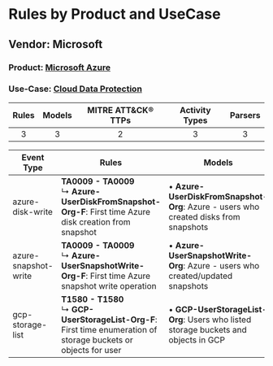 Rules by Product and UseCase
============================
Vendor: Microsoft
-----------------
### Product: [Microsoft Azure](../ds_microsoft_microsoft_azure.md)
### Use-Case: [Cloud Data Protection](../../../../UseCases/uc_cloud_data_protection.md)

| Rules | Models | MITRE ATT&CK® TTPs | Activity Types | Parsers |
|:-----:|:------:|:------------------:|:--------------:|:-------:|
|   3   |   3    |         2          |       3        |    3    |

| Event Type    | Rules    | Models    |
| ---- | ---- | ---- |
| azure-disk-write     | <b>TA0009 - TA0009</b><br> ↳ <b>Azure-UserDiskFromSnapshot-Org-F</b>: First time Azure disk creation from snapshot         |  • <b>Azure-UserDiskFromSnapshot-Org</b>: Azure - users who created disks from snapshots |
| azure-snapshot-write | <b>TA0009 - TA0009</b><br> ↳ <b>Azure-UserSnapshotWrite-Org-F</b>: First time Azure snapshot write operation    |  • <b>Azure-UserSnapshotWrite-Org</b>: Azure - users who created/updated snapshots       |
| gcp-storage-list     | <b>T1580 - T1580</b><br> ↳ <b>GCP-UserStorageList-Org-F</b>: First time enumeration of storage buckets or objects for user |  • <b>GCP-UserStorageList-Org</b>: Users who listed storage buckets and objects in GCP   |